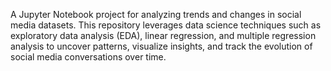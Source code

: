 A Jupyter Notebook project for analyzing trends and changes in social media datasets. This repository leverages data science techniques such as exploratory data analysis (EDA), linear regression, and multiple regression analysis to uncover patterns, visualize insights, and track the evolution of social media conversations over time.
